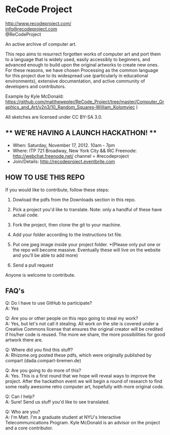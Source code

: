 ReCode Project
==============
http://www.recodeproject.com/  
info@recodeproject.com  
@ReCodeProject  


An active archive of computer art.

This repo aims to resurrect forgotten works of computer art and port them to a language that is widely used, easily accessibly to beginners, and advanced enough to build upon the original artworks to create new ones. For these reasons, we have chosen Processing as the common language for this project due to its widespread use (particularly in educational environments), extensive documentation, and active community of developers and contributors.  
  
Example by Kyle McDonald: https://github.com/matthewepler/ReCode_Project/tree/master/Computer_Graphics_and_Art/v2n3/10_Random_Squares-William_Kolomyjec )  
 

All sketches are licensed under CC BY-SA 3.0.


** WE'RE HAVING A LAUNCH HACKATHON! **
-------------------------------------------------
* When: Saturday, November 17, 2012. 10am - 7pm
* Where: ITP 721 Broadway, New York City 
         && IRC Freenode: http://webchat.freenode.net/ channel = #recodeproject
* Join/Details: http://recodeproject.eventbrite.com 


HOW TO USE THIS REPO
--------------------  
If you would like to contribute, follow these steps:  

1.	Dowload the pdfs from the Downloads section in this repo.

2.	Pick a project you'd like to translate. Note: only a handful of these have actual code. 

3.	Fork the project, then clone the git to your machine. 

4.	Add your folder according to the instructions txt file.

5.	Put one jpeg image inside your project folder.
*(Please only put one or the repo will become massive. Eventually these will live on the website and you'll be able to add more) 

6.	Send a pull request 

Anyone is welcome to contribute. 


FAQ's
-----
Q: Do I have to use GitHub to participate?  
A: Yes
	
Q: Are you or other people on this repo going to steal my work?  
A: Yes, but let's not call it stealing. All work on the site is covered under a Creative
Commons license that ensures the original creator will be credited if his/her code is reused. The more we share, the more possibilities for good artwork there are.
	
Q: Where did you find this stuff?  
A: Rhizome.org posted these pdfs, which were originally published by compart (dada.compart-bremen.de)
	
Q: Are you going to do more of this?  
A: Yes. This is a first round that we hope will reveal ways to improve the project. After the hackathon event we will begin a round of research to find some really awesome retro computer art, hopefully with more original code.
	
Q: Can I help?  
A: Sure! Send us stuff you'd like to see translated. 
	
Q: Who are you?  
A: I'm Matt. I'm a graduate student at NYU's Interactive Telecommunications Program. 
Kyle McDonald is an advisor on the project and a core contributor.

